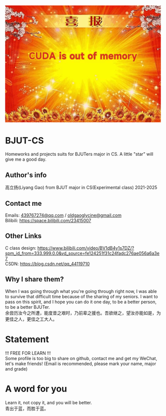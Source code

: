 ![alt text](喜报-1.jpg)

# BJUT-CS
Homeworks and projects suits for BJUTers major in CS. A little "star" will give me a good day.

## Author's info
高立扬(Liyang Gao) from BJUT major in CS(Experimental class) 2021-2025

## Contact me
Emails: 439767274@qq.com / oldgaoglycine@gmail.com  
Bilibili: https://space.bilibili.com/23415007  

## Other Links
C class design: https://www.bilibili.com/video/BV1dB4y1s7DZ/?spm_id_from=333.999.0.0&vd_source=fe124251f31c24fadc276ae056a6a3e7  
CSDN: https://blog.csdn.net/qq_44119710

## Why I share them?
When I was going through what you're going through right now, I was able to survive that difficult time because of the sharing of my seniors. I want to pass on this spirit, and I hope you can do it one day, to be a better person, to be a better BJUTer.  
余尝历汝今之所遭，能度昔之艰时，乃前辈之援也。吾欲继之，望汝亦能如是，为更佳之人，更佳之工大人。

# Statement
!!! FREE FOR LEARN !!!  
Some profile is too big to share on github, contact me and get my WeChat, let's make friends! (Email is recommended, please mark your name, major and grade)

# A word for you
Learn it, not copy it, and you will be better.  
青出于蓝，而胜于蓝。
